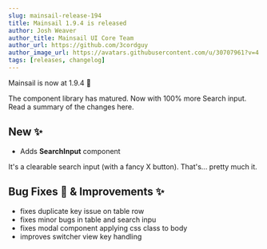 ```yaml
---
slug: mainsail-release-194
title: Mainsail 1.9.4 is released
author: Josh Weaver
author_title: Mainsail UI Core Team
author_url: https://github.com/3cordguy
author_image_url: https://avatars.githubusercontent.com/u/30707961?v=4
tags: [releases, changelog]
---
```


Mainsail is now at 1.9.4 🎉

The component library has matured. Now with 100% more Search input. Read a summary of the changes here.

<!--truncate-->

## New ✨

-   Adds **SearchInput** component

It's a clearable search input (with a fancy X button). That's... pretty much it.

## Bug Fixes 🐛 & Improvements ✨

-   fixes duplicate key issue on table row
-   fixes minor bugs in table and search inpu
-   fixes modal component applying css class to body
-   improves switcher view key handling
